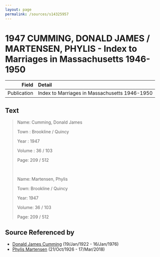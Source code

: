 ```yaml
---
layout: page
permalink: /sources/s14325957
---
```


# 1947 CUMMING, DONALD JAMES / MARTENSEN, PHYLIS - Index to Marriages in Massachusetts 1946-1950

Field | Detail
---:|:---
Publication | Index to Marriages in Massachusetts 1946-1950

## Text

> Name: Cumming, Donald James
>
> Town : Brookline / Quincy
>
> Year : 1947
>
> Volume : 36 / 103
>
> Page: 209 / 512
>
> <br/>
>
> Name: Martensen, Phylis
>
> Town: Brookline / Quincy
>
> Year: 1947
>
> Volume: 36 / 103
>
> Page: 209 / 512
>

## Source Referenced by

* [Donald James Cumming](../people/@42110198@-donald-james-cumming-b1922-1-19-d1976-1-16.md) (19/Jan/1922 - 16/Jan/1976)
* [Phylis Martensen](../people/@56344636@-phylis-martensen-b1926-10-21-d2018-3-17.md) (21/Oct/1926 - 17/Mar/2018)

